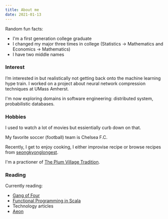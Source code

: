 ```yaml
---
title: About me
date: 2021-01-13
---
```


Random fun facts:
* I'm a first generation college graduate 
* I changed my major three times in college (Statistics -> Mathematics and Economics -> Mathematics)
* I have two middle names
### Interest
I’m interested in but realistically not getting back onto the machine learning hype train. I worked on a project about neural network compression techniques at UMass Amherst. 

I'm now exploring domains in software engineering: distributed system, probabilistic databases. 

### Hobbies
I used to watch a lot of movies but essientially curb down on that.

My favorite soccer (football) team is Chelsea F.C. 

Recently, I get to enjoy cooking, I either improvise recipe or browse recipes from [seongkyonglongest](https://seonkyounglongest.com).

I'm a practioner of [The Plum Village Tradition](https://plumvillage.org).

### Reading

Currently reading:

* [Gang of Four](https://www.amazon.com/Design-Patterns-Object-Oriented-Addison-Wesley-Professional-ebook/dp/B000SEIBB8)
* [Functional Programming in Scala](https://www.amazon.com/Functional-Programming-Scala-Paul-Chiusano/dp/1617290653)
* Technology articles 
* [Aeon](https://aeon.co/)